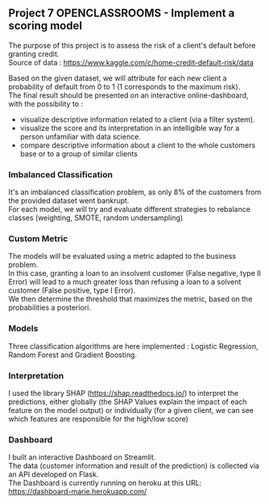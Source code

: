 ## Project 7 OPENCLASSROOMS - Implement a scoring model

The purpose of this project is to assess the risk of a client's default before granting credit.  
Source of data : https://www.kaggle.com/c/home-credit-default-risk/data

Based on the given dataset, we will attribute for each new client a probability of default from 0 to 1 (1 corresponds to the maximum risk).   
The final result should be presented on an interactive online-dashboard, with the possibility to :
- visualize descriptive information related to a client (via a filter system).
- visualize the score and its interpretation in an intelligible way for a person unfamiliar with data science.
- compare descriptive information about a client to the whole customers base or to a group of similar clients

### Imbalanced Classification

It's an imbalanced classification problem, as only 8% of the customers from the provided dataset went bankrupt.  
For each model, we will try and evaluate different strategies to rebalance classes (weighting, SMOTE, random undersampling)

### Custom Metric

The models will be evaluated using a metric adapted to the business problem.  
In this case, granting a loan to an insolvent customer (False negative, type II Error) will lead to a much greater loss than refusing a loan to a solvent customer (False positive, type I Error).  
We then determine the threshold that maximizes the metric, based on the probabilities a posteriori.

### Models

Three classification algorithms are here implemented : Logistic Regression, Random Forest and Gradient Boosting.

### Interpretation

I used the library SHAP (https://shap.readthedocs.io/) to interpret the predictions, either globally (the SHAP Values explain the impact of each feature on the model output) or individually (for a given client, we can see which features are responsible for the high/low score)

### Dashboard

I built an interactive Dashboard on Streamlit.  
The data (customer information and result of the prediction) is collected via an API developed on Flask.  
The Dashboard is currently running on heroku at this URL: https://dashboard-marie.herokuapp.com/

